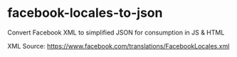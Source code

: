 facebook-locales-to-json
========================

Convert Facebook XML to simplified JSON for consumption in JS &amp; HTML

XML Source: https://www.facebook.com/translations/FacebookLocales.xml
